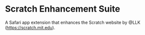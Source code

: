 # Scratch Enhancement Suite

A Safari app extension that enhances the Scratch website by @LLK (https://scratch.mit.edu).
